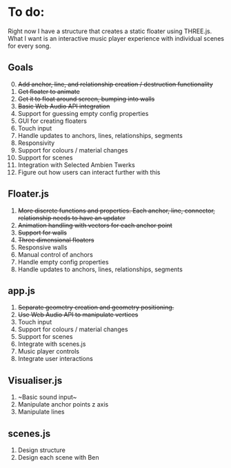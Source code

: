 # To do:

Right now I have a structure that creates a static floater using THREE.js. What I want is an interactive music player experience with individual scenes for every song.

## Goals
0. ~~Add anchor, line, and relationship creation / destruction functionality~~
1. ~~Get floater to animate~~
2. ~~Get it to float around screen, bumping into walls~~
3. ~~Basic Web Audio API integration~~
4. Support for guessing empty config properties
5. GUI for creating floaters
6. Touch input
7. Handle updates to anchors, lines, relationships, segments
8. Responsivity
9. Support for colours / material changes
10. Support for scenes
11. Integration with Selected Ambien Twerks
12. Figure out how users can interact further with this

## Floater.js
1. ~~More discrete functions and properties. Each anchor, line, connector, relationship needs to have an updater~~
2. ~~Animation handling with vectors for each anchor point~~
3. ~~Support for walls~~
4. ~~Three dimensional floaters~~
5. Responsive walls
6. Manual control of anchors
7. Handle empty config properties
8. Handle updates to anchors, lines, relationships, segments

## app.js
1. ~~Separate geometry creation and geometry positioning.~~
2. ~~Use Web Audio API to manipulate vertices~~
3. Touch input
4. Support for colours / material changes
5. Support for scenes
6. Integrate with scenes.js
7. Music player controls
8. Integrate user interactions

## Visualiser.js
1. ~Basic sound input~
2. Manipulate anchor points z axis
3. Manipulate lines

## scenes.js
1. Design structure
2. Design each scene with Ben
